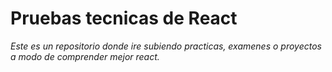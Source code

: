 # Pruebas tecnicas de React

_Este es un repositorio donde ire subiendo practicas, examenes o proyectos a modo de comprender mejor react._
